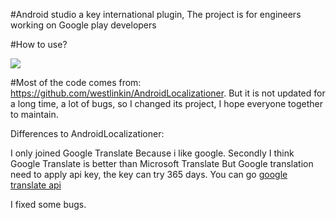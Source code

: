 #Android studio a key international plugin, The project is for engineers working on Google play developers

#How to use?

![](https://github.com/jinguangyue/AndroidStringsOneTabTranslation/blob/master/screenshots/howUse.gif)

#Most of the code comes from: https://github.com/westlinkin/AndroidLocalizationer. 
But it is not updated for a long time, a lot of bugs, so I changed its project, I hope everyone together to maintain.
 
Differences to AndroidLocalizationer:
 
 I only joined Google Translate Because i like google. Secondly I think Google Translate is better than Microsoft Translate
 But Google translation need to apply api key, the key can try 365 days. You can go [google translate api](https://cloud.google.com/translate/docs/getting-started)
 
 I fixed some bugs. 
 
 
 